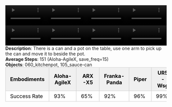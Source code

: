<!DOCTYPE html>
<html lang="en">
<body>
    <div style="display: flex;">
        <video src="../task_video_clean/move_can_pot/aloha-agilex_head.mp4" controls loop muted autoplay style="width: 25%;"></video>
        <video src="../task_video_clean/move_can_pot/franka-panda_head.mp4" controls loop muted autoplay style="width: 25%;"></video>
        <video src="../task_video_clean/move_can_pot/ARX-X5_head.mp4" controls loop muted autoplay style="width: 25%;"></video>
        <video src="../task_video_clean/move_can_pot/ur5-wsg_head.mp4" controls loop muted autoplay style="width: 25%;"></video>
    </div>
    <div style="display: flex;">
        <video src="../task_video_clean/move_can_pot/aloha-agilex_world.mp4" controls loop muted autoplay style="width: 25%;"></video>
        <video src="../task_video_clean/move_can_pot/franka-panda_world.mp4" controls loop muted autoplay style="width: 25%;"></video>
        <video src="../task_video_clean/move_can_pot/ARX-X5_world.mp4" controls loop muted autoplay style="width: 25%;"></video>
        <video src="../task_video_clean/move_can_pot/ur5-wsg_world.mp4" controls loop muted autoplay style="width: 25%;"></video>
    </div>
    <b>Description</b>: There is a can and a pot on the table, use one arm to pick up the can and move it to beside the pot.<br>
    <b>Average Steps</b>: 151 (Aloha-AgileX, save_freq=15)<br>
    <b>Objects</b>: 060_kitchenpot, 105_sauce-can<br>
    <table style="margin:0 auto;border-collapse:collapse;width:auto;min-width:180px;background-color:white;">
        <thead>
            <tr style="background:#f0f0f0;">
                <th style="border:1px solid #ccc;padding:6px 14px;color:black;">Embodiments</th>
                <th style="border:1px solid #ccc;padding:6px 14px;color:black;">Aloha-AgileX</th>
                <th style="border:1px solid #ccc;padding:6px 14px;color:black;">ARX-X5</th>
                <th style="border:1px solid #ccc;padding:6px 14px;color:black;">Franka-Panda</th>
                <th style="border:1px solid #ccc;padding:6px 14px;color:black;">Piper</th>
                <th style="border:1px solid #ccc;padding:6px 14px;color:black;">UR5-Wsg</th>
            </tr>
        </thead>
        <tbody>
            <tr style="background:white;">
                <td style="border:1px solid #ccc;padding:6px 14px;color:black;">Success Rate</td>
                <td style="border:1px solid #ccc;padding:6px 14px;color:black;">93%</td>
                <td style="border:1px solid #ccc;padding:6px 14px;color:black;">65%</td>
                <td style="border:1px solid #ccc;padding:6px 14px;color:black;">92%</td>
                <td style="border:1px solid #ccc;padding:6px 14px;color:black;">96%</td>
                <td style="border:1px solid #ccc;padding:6px 14px;color:black;">99%</td>
            </tr>
        </tbody>
    </table>
</body>
</html>
